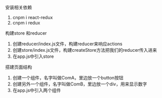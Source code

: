 安装相关依赖
1. cnpm i react-redux
2. cnpm i redux

构建store 和reducer
1. 创建reducer/index.js文件，构建reducer来响应actions
2. 创建store/index.js文件，构建createStore方法把我们的reducer传入进来
3. 在app.js中引入store

搭建页面结构
1. 创建一个组件，名字叫做ComA，里边放一个button按钮
2. 创建另外一个组件，名字叫做ComB，里边放一个div，用来显示数字
3. 在app.js中引入两个组件